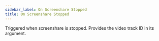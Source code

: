 ```yaml
---
sidebar_label: On Screenshare Stopped
title: On Screenshare Stopped
---
```

Triggered when screenshare is stopped. Provides the video track ID in its argument.